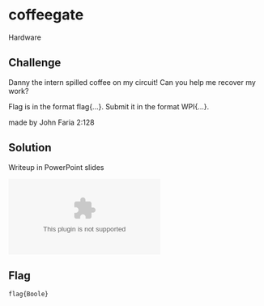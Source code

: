# coffeegate
Hardware

## Challenge 

Danny the intern spilled coffee on my circuit! Can you help me recover my work?

Flag is in the format flag{...}. Submit it in the format WPI{...}.

made by John Faria
2:128

## Solution

Writeup in PowerPoint slides

![Solution.pptx](Solution.pptx)

## Flag

	flag{Boole}
